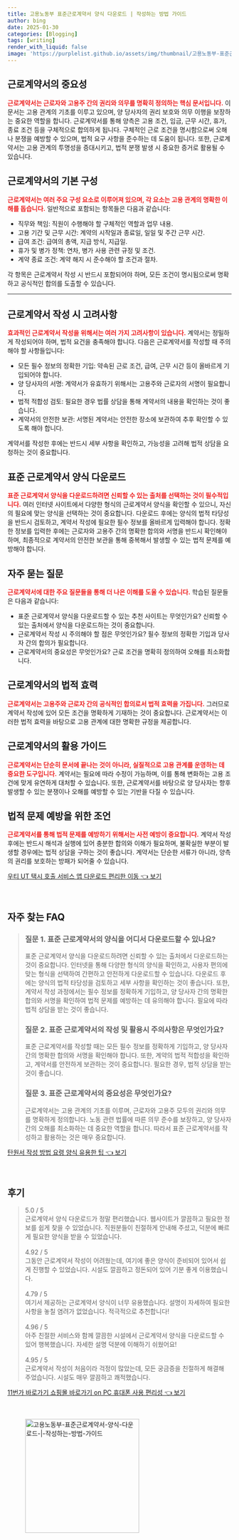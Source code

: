 ```yaml
---
title: 고용노동부 표준근로계약서 양식 다운로드 | 작성하는 방법 가이드
author: bing
date: 2025-01-30
categories: [Blogging]
tags: [writing]
render_with_liquid: false
image: 'https://purplelist.github.io/assets/img/thumbnail/고용노동부-표준근로계약서-양식-다운로드-|-작성하는-방법-가이드.webp'
---
```



<h2 id='근로계약서의 중요성'>근로계약서의 중요성</h2>

<p><b><span style="color: #ee2323;">근로계약서는 근로자와 고용주 간의 권리와 의무를 명확히 정의하는 핵심 문서입니다.</span></b> 이 문서는 고용 관계의 기초를 이루고 있으며, 양 당사자의 권리 보호와 의무 이행을 보장하는 중요한 역할을 합니다. 근로계약서를 통해 양측은 고용 조건, 임금, 근무 시간, 휴가, 종료 조건 등을 구체적으로 합의하게 됩니다. 구체적인 근로 조건을 명시함으로써 오해나 분쟁을 예방할 수 있으며, 법적 요구 사항을 준수하는 데 도움이 됩니다. 또한, 근로계약서는 고용 관계의 투명성을 증대시키고, 법적 분쟁 발생 시 중요한 증거로 활용될 수 있습니다.</p>

<h2 id='근로계약서의 기본 구성'>근로계약서의 기본 구성</h2>

<p><b><span style="color: #ee2323;">근로계약서는 여러 주요 구성 요소로 이루어져 있으며, 각 요소는 고용 관계의 명확한 이해를 돕습니다.</span></b> 일반적으로 포함되는 항목들은 다음과 같습니다:</p>

<ul>
    <li>직무와 책임: 직원이 수행해야 할 구체적인 역할과 업무 내용.</li>
    <li>고용 기간 및 근무 시간: 계약의 시작일과 종료일, 일일 및 주간 근무 시간.</li>
    <li>급여 조건: 급여의 총액, 지급 방식, 지급일.</li>
    <li>휴가 및 병가 정책: 연차, 병가 사용 관련 규정 및 조건.</li>
    <li>계약 종료 조건: 계약 해지 시 준수해야 할 조건과 절차.</li>
</ul>

<p>각 항목은 근로계약서 작성 시 반드시 포함되어야 하며, 모든 조건이 명시됨으로써 명확하고 공식적인 합의를 도출할 수 있습니다.</p>

<hr />

<h2 id='근로계약서 작성 시 고려사항'>근로계약서 작성 시 고려사항</h2>

<p><b><span style="color: #ee2323;">효과적인 근로계약서 작성을 위해서는 여러 가지 고려사항이 있습니다.</span></b> 계약서는 정밀하게 작성되어야 하며, 법적 요건을 충족해야 합니다. 다음은 근로계약서를 작성할 때 주의해야 할 사항들입니다:</p>

<ul>
    <li>모든 필수 정보의 정확한 기입: 약속된 근로 조건, 급여, 근무 시간 등이 올바르게 기입되어야 합니다.</li>
    <li>양 당사자의 서명: 계약서가 유효하기 위해서는 고용주와 근로자의 서명이 필요합니다.</li>
    <li>법적 적합성 검토: 필요한 경우 법률 상담을 통해 계약서의 내용을 확인하는 것이 좋습니다.</li>
    <li>계약서의 안전한 보관: 서명된 계약서는 안전한 장소에 보관하여 추후 확인할 수 있도록 해야 합니다.</li>
</ul>

<p>계약서를 작성한 후에는 반드시 세부 사항을 확인하고, 가능성을 고려해 법적 상담을 요청하는 것이 중요합니다.</p>

<h2 id='표준 근로계약서 양식 다운로드'>표준 근로계약서 양식 다운로드</h2>

<p><b><span style="color: #ee2323;">표준 근로계약서 양식을 다운로드하려면 신뢰할 수 있는 출처를 선택하는 것이 필수적입니다.</span></b> 여러 인터넷 사이트에서 다양한 형식의 근로계약서 양식을 확인할 수 있으니, 자신의 필요에 맞는 양식을 선택하는 것이 중요합니다. 다운로드 후에는 양식의 법적 타당성을 반드시 검토하고, 계약서 작성에 필요한 필수 정보를 올바르게 입력해야 합니다. 정확한 정보를 입력한 후에는 근로자와 고용주 간의 명확한 합의와 서명을 반드시 확인해야 하며, 최종적으로 계약서의 안전한 보관을 통해 중복해서 발생할 수 있는 법적 문제를 예방해야 합니다.</p>

<h2 id='자주 묻는 질문'>자주 묻는 질문</h2>

<p><b><span style="color: #ee2323;">근로계약서에 대한 주요 질문들을 통해 더 나은 이해를 도울 수 있습니다.</span></b> 학습된 질문들은 다음과 같습니다:</p>

<ul>
    <li>표준 근로계약서 양식을 다운로드할 수 있는 추천 사이트는 무엇인가요? 신뢰할 수 있는 출처에서 양식을 다운로드하는 것이 중요합니다.</li>
    <li>근로계약서 작성 시 주의해야 할 점은 무엇인가요? 필수 정보의 정확한 기입과 당사자 간의 합의가 필요합니다.</li>
    <li>근로계약서의 중요성은 무엇인가요? 근로 조건을 명확히 정의하여 오해를 최소화합니다.</li>
</ul>

<h2 id='근로계약서의 법적 효력'>근로계약서의 법적 효력</h2>

<p><b><span style="color: #ee2323;">근로계약서는 고용주와 근로자 간의 공식적인 합의로서 법적 효력을 가집니다.</span></b> 그러므로 계약서 작성에 있어 모든 조건을 명확하게 기재하는 것이 중요합니다. 근로계약서는 이러한 법적 효력을 바탕으로 고용 관계에 대한 명확한 규정을 제공합니다.</p>

<h2 id='근로계약서의 활용 가이드'>근로계약서의 활용 가이드</h2>

<p><b><span style="color: #ee2323;">근로계약서는 단순히 문서에 끝나는 것이 아니라, 실질적으로 고용 관계를 운영하는 데 중요한 도구입니다.</span></b> 계약서는 필요에 따라 수정이 가능하며, 이를 통해 변화하는 고용 조건에 맞게 유연하게 대처할 수 있습니다. 또한, 근로계약서를 바탕으로 양 당사자는 향후 발생할 수 있는 분쟁이나 오해를 예방할 수 있는 기반을 다질 수 있습니다.</p>

<h2 id='법적 문제 예방을 위한 조언'>법적 문제 예방을 위한 조언</h2>

<p><b><span style="color: #ee2323;">근로계약서를 통해 법적 문제를 예방하기 위해서는 사전 예방이 중요합니다.</span></b> 계약서 작성 후에는 반드시 해석과 실행에 있어 충분한 합의와 이해가 필요하며, 불확실한 부분이 발생할 경우에는 법적 상담을 구하는 것이 좋습니다. 계약서는 단순한 서류가 아니라, 양측의 권리를 보호하는 방패가 되어줄 수 있습니다.</p>


<p><a class="click-button" title="우티 UT 택시 호출 서비스 앱 다운로드 편리한 이동" href="https://purplelist.github.io/posts/%EC%9A%B0%ED%8B%B0-UT-%ED%83%9D%EC%8B%9C-%ED%98%B8%EC%B6%9C-%EC%84%9C%EB%B9%84%EC%8A%A4-%EC%95%B1-%EB%8B%A4%EC%9A%B4%EB%A1%9C%EB%93%9C-%ED%8E%B8%EB%A6%AC%ED%95%9C-%EC%9D%B4%EB%8F%99/" rel="dofollow">우티 UT 택시 호출 서비스 앱 다운로드 편리한 이동 👈 보기</a></p><br>
<h2 id='자주_찾는_FAQ'>자주 찾는 FAQ</h2>
<div itemscope="" itemtype="https://schema.org/FAQPage"> 
<blockquote> 
<div itemscope="" itemprop="mainEntity" itemtype="https://schema.org/Question"> 
<h3 itemprop="name">질문 1. 표준 근로계약서의 양식을 어디서 다운로드할 수 있나요?</h3> 
<div itemscope="" itemprop="acceptedAnswer" itemtype="https://schema.org/Answer"> 
<span itemprop="text"> 
<p>표준 근로계약서 양식을 다운로드하려면 신뢰할 수 있는 출처에서 다운로드하는 것이 중요합니다. 인터넷을 통해 다양한 형식의 양식을 확인하고, 사용자 편의에 맞는 형식을 선택하여 간편하고 안전하게 다운로드할 수 있습니다. 다운로드 후에는 양식의 법적 타당성을 검토하고 세부 사항을 확인하는 것이 좋습니다. 또한, 계약서 작성 과정에서는 필수 정보를 정확하게 기입하고, 양 당사자 간의 명확한 합의와 서명을 확인하여 법적 문제를 예방하는 데 유의해야 합니다. 필요에 따라 법적 상담을 받는 것이 좋습니다.</p> 
</span> 
</div> 
</div> 

<div itemscope="" itemprop="mainEntity" itemtype="https://schema.org/Question"> 
<h3 itemprop="name">질문 2. 표준 근로계약서의 작성 및 활용시 주의사항은 무엇인가요?</h3> 
<div itemscope="" itemprop="acceptedAnswer" itemtype="https://schema.org/Answer"> 
<span itemprop="text"> 
<p>표준 근로계약서를 작성할 때는 모든 필수 정보를 정확하게 기입하고, 양 당사자 간의 명확한 합의와 서명을 확인해야 합니다. 또한, 계약의 법적 적합성을 확인하고, 계약서를 안전하게 보관하는 것이 중요합니다. 필요한 경우, 법적 상담을 받는 것이 좋습니다.</p> 
</span> 
</div> 
</div> 

<div itemscope="" itemprop="mainEntity" itemtype="https://schema.org/Question"> 
<h3 itemprop="name">질문 3. 표준 근로계약서의 중요성은 무엇인가요?</h3> 
<div itemscope="" itemprop="acceptedAnswer" itemtype="https://schema.org/Answer"> 
<span itemprop="text"> 
<p>근로계약서는 고용 관계의 기초를 이루며, 근로자와 고용주 모두의 권리와 의무를 명확하게 정의합니다. 노동 관련 법률에 따른 의무 준수를 보장하고, 양 당사자 간의 오해를 최소화하는 데 중요한 역할을 합니다. 따라서 표준 근로계약서를 작성하고 활용하는 것은 매우 중요합니다.</p> 
</span> 
</div> 
</div> 
</blockquote> 
</div>
<p><a class="click-button" title="탄원서 작성 방법 요령 양식 유용한 팁" href="https://purplelist.github.io/posts/%ED%83%84%EC%9B%90%EC%84%9C-%EC%9E%91%EC%84%B1-%EB%B0%A9%EB%B2%95-%EC%9A%94%EB%A0%B9-%EC%96%91%EC%8B%9D-%EC%9C%A0%EC%9A%A9%ED%95%9C-%ED%8C%81/" rel="dofollow">탄원서 작성 방법 요령 양식 유용한 팁 👈 보기</a></p><br>
<h2 id='후기'>후기</h2>
<div itemscope itemtype="https://schema.org/Product">
  <blockquote>
  <div itemprop="review" itemscope itemtype="https://schema.org/Review">
      <div itemprop="reviewRating" itemscope itemtype="https://schema.org/Rating"> <span itemprop="ratingValue">5.0</span> / <span itemprop="bestRating">5</span> </div>
      <span itemprop="reviewBody">근로계약서 양식 다운로드가 정말 편리했습니다. 웹사이트가 깔끔하고 필요한 정보를 쉽게 찾을 수 있었습니다. 직원분들이 친절하게 안내해 주셨고, 덕분에 빠르게 필요한 양식을 받을 수 있었습니다.</span>
  </div>
  <br>
  <div itemprop="review" itemscope itemtype="https://schema.org/Review">
      <div itemprop="reviewRating" itemscope itemtype="https://schema.org/Rating"> <span itemprop="ratingValue">4.92</span> / <span itemprop="bestRating">5</span> </div>
      <span itemprop="reviewBody">그동안 근로계약서 작성이 어려웠는데, 여기에 좋은 양식이 준비되어 있어서 쉽게 진행할 수 있었습니다. 시설도 깔끔하고 정돈되어 있어 기분 좋게 이용했습니다.</span>
  </div>
  <br>
  <div itemprop="review" itemscope itemtype="https://schema.org/Review">
      <div itemprop="reviewRating" itemscope itemtype="https://schema.org/Rating"> <span itemprop="ratingValue">4.79</span> / <span itemprop="bestRating">5</span> </div>
      <span itemprop="reviewBody">여기서 제공하는 근로계약서 양식이 너무 유용했습니다. 설명이 자세하여 필요한 사항을 놓칠 염려가 없었습니다. 적극적으로 추천합니다!</span>
  </div>
  <br>
  <div itemprop="review" itemscope itemtype="https://schema.org/Review">
      <div itemprop="reviewRating" itemscope itemtype="https://schema.org/Rating"> <span itemprop="ratingValue">4.96</span> / <span itemprop="bestRating">5</span> </div>
      <span itemprop="reviewBody">아주 친절한 서비스와 함께 깔끔한 시설에서 근로계약서 양식을 다운로드할 수 있어 행복했습니다. 자세한 설명 덕분에 이해하기 쉬웠어요!</span>
  </div>
  <br>
  <div itemprop="review" itemscope itemtype="https://schema.org/Review">
      <div itemprop="reviewRating" itemscope itemtype="https://schema.org/Rating"> <span itemprop="ratingValue">4.95</span> / <span itemprop="bestRating">5</span> </div>
      <span itemprop="reviewBody">근로계약서 작성이 처음이라 걱정이 많았는데, 모든 궁금증을 친절하게 해결해 주었습니다. 시설도 매우 깔끔하고 쾌적했습니다.</span>
  </div>
  </blockquote>
</div>
<p><a class="click-button" title="11번가 바로가기 쇼핑몰 바로가기 on PC 휴대폰 사용 편리성" href="https://purplelist.github.io/posts/11%EB%B2%88%EA%B0%80-%EB%B0%94%EB%A1%9C%EA%B0%80%EA%B8%B0-%EC%87%BC%ED%95%91%EB%AA%B0-%EB%B0%94%EB%A1%9C%EA%B0%80%EA%B8%B0-on-PC-%ED%9C%B4%EB%8C%80%ED%8F%B0-%EC%82%AC%EC%9A%A9-%ED%8E%B8%EB%A6%AC%EC%84%B1/" rel="dofollow">11번가 바로가기 쇼핑몰 바로가기 on PC 휴대폰 사용 편리성 👈 보기</a></p><br>
<figure class="image"><img src="https://purplelist.github.io/assets/img/thumbnail/고용노동부-표준근로계약서-양식-다운로드-|-작성하는-방법-가이드.webp" alt="고용노동부-표준근로계약서-양식-다운로드-|-작성하는-방법-가이드" width="256" height="256"></figure>